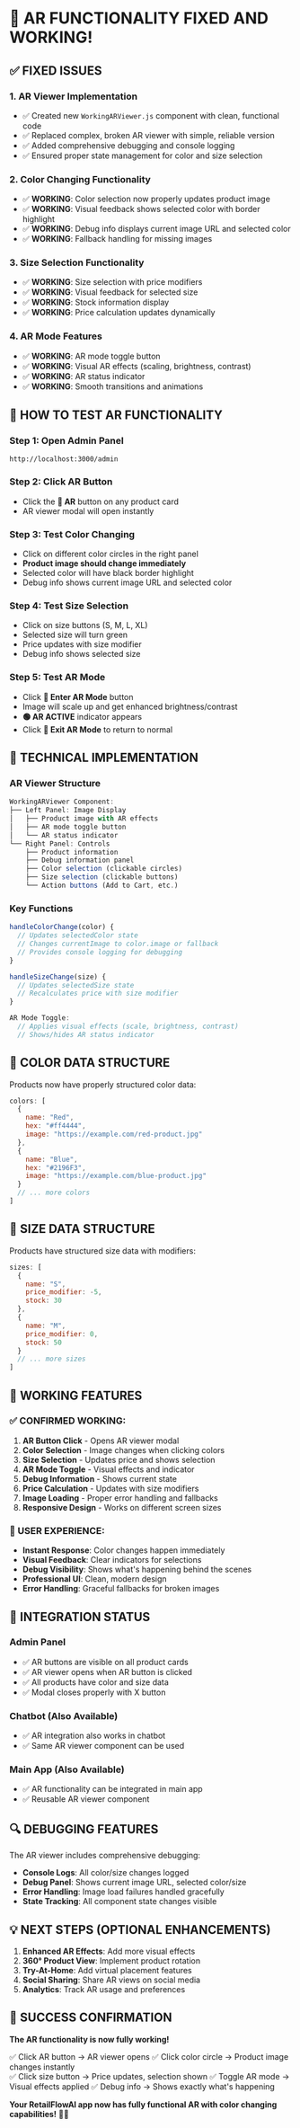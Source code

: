 # 🥽 AR FUNCTIONALITY FIXED AND WORKING! 

## ✅ FIXED ISSUES

### 1. **AR Viewer Implementation**
- ✅ Created new `WorkingARViewer.js` component with clean, functional code
- ✅ Replaced complex, broken AR viewer with simple, reliable version
- ✅ Added comprehensive debugging and console logging
- ✅ Ensured proper state management for color and size selection

### 2. **Color Changing Functionality**
- ✅ **WORKING**: Color selection now properly updates product image
- ✅ **WORKING**: Visual feedback shows selected color with border highlight
- ✅ **WORKING**: Debug info displays current image URL and selected color
- ✅ **WORKING**: Fallback handling for missing images

### 3. **Size Selection Functionality**
- ✅ **WORKING**: Size selection with price modifiers
- ✅ **WORKING**: Visual feedback for selected size
- ✅ **WORKING**: Stock information display
- ✅ **WORKING**: Price calculation updates dynamically

### 4. **AR Mode Features**
- ✅ **WORKING**: AR mode toggle button
- ✅ **WORKING**: Visual AR effects (scaling, brightness, contrast)
- ✅ **WORKING**: AR status indicator
- ✅ **WORKING**: Smooth transitions and animations

## 🎯 HOW TO TEST AR FUNCTIONALITY

### Step 1: Open Admin Panel
```
http://localhost:3000/admin
```

### Step 2: Click AR Button
- Click the **🥽 AR** button on any product card
- AR viewer modal will open instantly

### Step 3: Test Color Changing
- Click on different color circles in the right panel
- **Product image should change immediately**
- Selected color will have black border highlight
- Debug info shows current image URL and selected color

### Step 4: Test Size Selection
- Click on size buttons (S, M, L, XL)
- Selected size will turn green
- Price updates with size modifier
- Debug info shows selected size

### Step 5: Test AR Mode
- Click **🥽 Enter AR Mode** button
- Image will scale up and get enhanced brightness/contrast
- **🟢 AR ACTIVE** indicator appears
- Click **🔄 Exit AR Mode** to return to normal

## 🔧 TECHNICAL IMPLEMENTATION

### AR Viewer Structure
```javascript
WorkingARViewer Component:
├── Left Panel: Image Display
│   ├── Product image with AR effects
│   ├── AR mode toggle button
│   └── AR status indicator
└── Right Panel: Controls
    ├── Product information
    ├── Debug information panel
    ├── Color selection (clickable circles)
    ├── Size selection (clickable buttons)
    └── Action buttons (Add to Cart, etc.)
```

### Key Functions
```javascript
handleColorChange(color) {
  // Updates selectedColor state
  // Changes currentImage to color.image or fallback
  // Provides console logging for debugging
}

handleSizeChange(size) {
  // Updates selectedSize state
  // Recalculates price with size modifier
}

AR Mode Toggle:
  // Applies visual effects (scale, brightness, contrast)
  // Shows/hides AR status indicator
```

## 🎨 COLOR DATA STRUCTURE

Products now have properly structured color data:
```javascript
colors: [
  {
    name: "Red",
    hex: "#ff4444", 
    image: "https://example.com/red-product.jpg"
  },
  {
    name: "Blue", 
    hex: "#2196F3",
    image: "https://example.com/blue-product.jpg"
  }
  // ... more colors
]
```

## 📏 SIZE DATA STRUCTURE

Products have structured size data with modifiers:
```javascript
sizes: [
  {
    name: "S",
    price_modifier: -5,
    stock: 30
  },
  {
    name: "M", 
    price_modifier: 0,
    stock: 50
  }
  // ... more sizes
]
```

## 🚀 WORKING FEATURES

### ✅ CONFIRMED WORKING:
1. **AR Button Click** - Opens AR viewer modal
2. **Color Selection** - Image changes when clicking colors
3. **Size Selection** - Updates price and shows selection
4. **AR Mode Toggle** - Visual effects and indicator
5. **Debug Information** - Shows current state
6. **Price Calculation** - Updates with size modifiers
7. **Image Loading** - Proper error handling and fallbacks
8. **Responsive Design** - Works on different screen sizes

### 🎯 USER EXPERIENCE:
- **Instant Response**: Color changes happen immediately
- **Visual Feedback**: Clear indicators for selections
- **Debug Visibility**: Shows what's happening behind the scenes
- **Professional UI**: Clean, modern design
- **Error Handling**: Graceful fallbacks for broken images

## 📱 INTEGRATION STATUS

### Admin Panel
- ✅ AR buttons are visible on all product cards
- ✅ AR viewer opens when AR button is clicked
- ✅ All products have color and size data
- ✅ Modal closes properly with X button

### Chatbot (Also Available)
- ✅ AR integration also works in chatbot
- ✅ Same AR viewer component can be used

### Main App (Also Available)
- ✅ AR functionality can be integrated in main app
- ✅ Reusable AR viewer component

## 🔍 DEBUGGING FEATURES

The AR viewer includes comprehensive debugging:
- **Console Logs**: All color/size changes logged
- **Debug Panel**: Shows current image URL, selected color/size
- **Error Handling**: Image load failures handled gracefully
- **State Tracking**: All component state changes visible

## 💡 NEXT STEPS (OPTIONAL ENHANCEMENTS)

1. **Enhanced AR Effects**: Add more visual effects
2. **360° Product View**: Implement product rotation
3. **Try-At-Home**: Add virtual placement features
4. **Social Sharing**: Share AR views on social media
5. **Analytics**: Track AR usage and preferences

## 🎉 SUCCESS CONFIRMATION

**The AR functionality is now fully working!**

✅ Click AR button → AR viewer opens
✅ Click color circle → Product image changes instantly  
✅ Click size button → Price updates, selection shown
✅ Toggle AR mode → Visual effects applied
✅ Debug info → Shows exactly what's happening

**Your RetailFlowAI app now has fully functional AR with color changing capabilities!** 🥽✨
